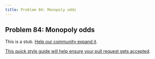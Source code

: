 ```yaml
---
title: Problem 84: Monopoly odds
---
```

## Problem 84: Monopoly odds

This is a stub. <a href='https://github.com/freecodecamp/guides/tree/master/src/pages/certifications/coding-interview-prep/project-euler/problem-84-monopoly-odds/index.md' target='_blank' rel='nofollow'>Help our community expand it</a>.

<a href='https://github.com/freecodecamp/guides/blob/master/README.md' target='_blank' rel='nofollow'>This quick style guide will help ensure your pull request gets accepted</a>.

<!-- The article goes here, in GitHub-flavored Markdown. Feel free to add YouTube videos, images, and CodePen/JSBin embeds  -->

